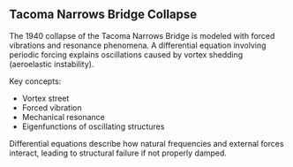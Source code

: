 ## Tacoma Narrows Bridge Collapse


The 1940 collapse of the Tacoma Narrows Bridge is modeled with forced vibrations and resonance phenomena. A differential equation involving periodic forcing explains oscillations caused by vortex shedding (aeroelastic instability).

Key concepts:
- Vortex street
- Forced vibration
- Mechanical resonance
- Eigenfunctions of oscillating structures

Differential equations describe how natural frequencies and external forces interact, leading to structural failure if not properly damped.